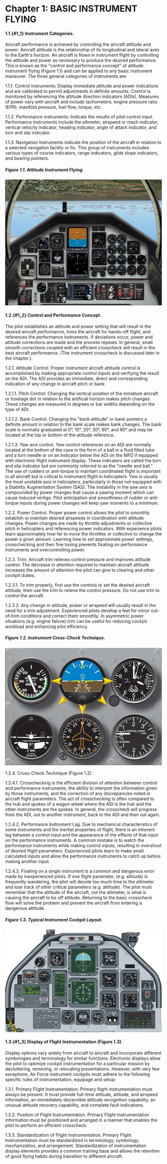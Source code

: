 # Chapter 1: BASIC INSTRUMENT FLYING

#### 1.1.{#1_1} Instrument Categories.

Aircraft performance is achieved by controlling the aircraft attitude and power. Aircraft attitude is the relationship of its longitudinal and lateral axes to the Earth's horizon. An aircraft is flown in instrument flight by controlling the attitude and power as necessary to produce the desired performance. This is known as the "control and performance concept" of attitude instrument flying (Figure 1.1) and can be applied to any basic instrument maneuver. The three general categories of instruments are:

1.1.1. Control instruments: Display immediate attitude and power indications and are calibrated to permit adjustments in definite amounts. Control is monitored by referencing the attitude direction indicators (ADIs). Measures of power vary with aircraft and include tachometers, engine pressure ratio (EPR), manifold pressure, fuel flow, torque, etc.

1.1.2. Performance instruments: Indicate the results of pilot control input. Performance instruments include the altimeter, airspeed or mach indicator, vertical velocity indicator, heading indicator, angle of attack indicator, and turn and slip indicator.

1.1.3. Navigation Instruments indicate the position of the aircraft in relation to a selected navigation facility or fix. This group of instruments includes various types of course indicators, range indicators, glide slope indicators, and bearing pointers.

##### Figure 1.1. Attitude Instrument Flying.
![fig1_1](figs/fig1_1.png)

#### 1.2.{#1_2} Control and Performance Concept.

The pilot establishes an attitude and power setting that will result in the desired aircraft performance, trims the aircraft for hands-off flight, and references the performance instruments. If deviations occur, power and attitude corrections are made and the process repeats. In general, small smooth corrections coupled with an efficient crosscheck will result in the best aircraft performance. (The instrument crosscheck is discussed later in the chapter.).

1.2.1. Attitude Control. Proper instrument aircraft attitude control is accomplished by making appropriate control inputs and verifying the result on the ADI. The ADI provides an immediate, direct and corresponding indication of any change in aircraft pitch or bank.

1.2.1.1. Pitch Control. Changing the vertical position of the miniature aircraft or fuselage dot in relation to the artificial horizon makes pitch changes. These changes are measured in degrees or bar widths depending on the type of ADI.

1.2.1.2. Bank Control. Changing the "bank attitude" or bank pointers a definite amount in relation to the bank scale makes bank changes. The bank scale is normally graduated at 0°, 10°, 20°, 30°, 60°, and 90° and may be located at the top or bottom of the attitude reference.

1.2.1.3. Yaw axis control. Yaw control references on an ADI are normally located at the bottom of the case in the form of a ball in a fluid filled tube and a turn needle or on an indicator below the ADI on the MFD if equipped with electronic flight instrument display. These indicators are called the turn and slip indicator but are commonly referred to as the "needle and ball." The use of rudders or anti-torque to maintain coordinated flight is important in all aircraft but is critical to instrument flight in helicopters. Yaw is usually the most unstable axis in helicopters, particularly in those not equipped with a Stability Augmentation System (SAS). The instability in the yaw axis is compounded by power changes that cause a yawing moment which can cause induced vertigo. Pilot anticipation and smoothness of rudder or anti-torque inputs during power changes will keep yaw moments to a minimum.

1.2.2. Power Control. Proper power control allows the pilot to smoothly establish or maintain desired airspeeds in coordination with attitude changes. Power changes are made by throttle adjustments or collective pitch in helicopters and referencing power indicators. With experience pilots learn approximately how far to move the throttles or collective to change the power a given amount. Learning how to set approximate power settings, crosschecking and then fine tuning prevents fixating on performance instruments and overcontrolling power.

1.2.3. Trim. Aircraft trim relieves control pressure and improves attitude control. The decrease in attention required to maintain aircraft attitude increases the amount of attention the pilot can give to clearing and other cockpit duties.

1.2.3.1. To trim properly, first use the controls to set the desired aircraft attitude, then use the trim to relieve the control pressure. Do not use trim to control the aircraft.

1.2.3.2. Any change in attitude, power or airspeed will usually result in the need for a trim adjustment. Experienced pilots develop a feel for minor out-of-trim conditions and correct them smoothly. In asymmetric power situations (e.g. engine failure) trim can be useful for reducing cockpit workload and enhancing pilot efficiency.

##### Figure 1.2. Instrument Cross-Check Technique.
![fig1_2](figs/fig1_2.png)

1.2.4. Cross-Check Technique (Figure 1.2).

1.2.4.1. Crosschecking is the efficient division of attention between control and performance instruments, the ability to interpret the information given by those instruments, and the correction of any discrepancies noted in aircraft flight parameters. The act of crosschecking is often compared to the hub and spokes of a wagon wheel where the ADI is the hub and the other instruments are the spokes. In general, the crosscheck will progress from the ADI, out to another instrument, back to the ADI and then out again.

1.2.4.2. Performance Instrument Lag. Due to mechanical characteristics of some instruments and the inertial properties of flight, there is an inherent lag between a control input and the appearance of the effects of that input on the performance instruments. A common mistake is to watch the performance instruments while making control inputs, resulting in overshoot of desired flight parameters. Experienced pilots learn to make small calculated inputs and allow the performance instruments to catch up before making another input.

1.2.4.3. Fixating on a single instrument is a common and dangerous error made by inexperienced pilots. If one flight parameter, (e.g. altitude) is frequently wandering, the pilot will devote too much time to the altimeter and lose track of other critical parameters (e.g. attitude). The pilot must remember that the attitude of the aircraft, not the altimeter, is what is causing the aircraft to be off altitude. Returning to the basic crosscheck flow will solve the problem and prevent the aircraft from entering a dangerous attitude.

##### Figure 1.3. Typical Instrument Cockpit Layout.
![fig1_3](figs/fig1_3.png)


#### 1.3.{#1_3} Display of Flight Instrumentation (Figure 1.3).

Display options vary widely from aircraft to aircraft and incorporate different symbologies and terminology for similar functions. Electronic displays allow the pilot to optimize cockpit instrumentation for a particular mission by decluttering, removing, or relocating presentations. However, with very few exceptions, Air Force instrument cockpits must adhere to the following specific rules of instrumentation, equipage and setup:

1.3.1. Primary Flight Instrumentation. Primary flight instrumentation must always be present. It must provide full-time attitude, altitude, and airspeed information, an immediately discernible attitude recognition capability, an unusual attitude recovery capability, and complete fault indications.

1.3.2. Position of Flight Instrumentation. Primary Flight Instrumentation information must be positioned and arranged in a manner that enables the pilot to perform an efficient crosscheck.

1.3.3. Standardization of Flight Instrumentation. Primary Flight Instrumentation must be standardized in terminology, symbology, mechanization, and arrangement. Standardization of instrumentation display elements provides a common training base and allows the retention of good flying habits during transition to different aircraft.